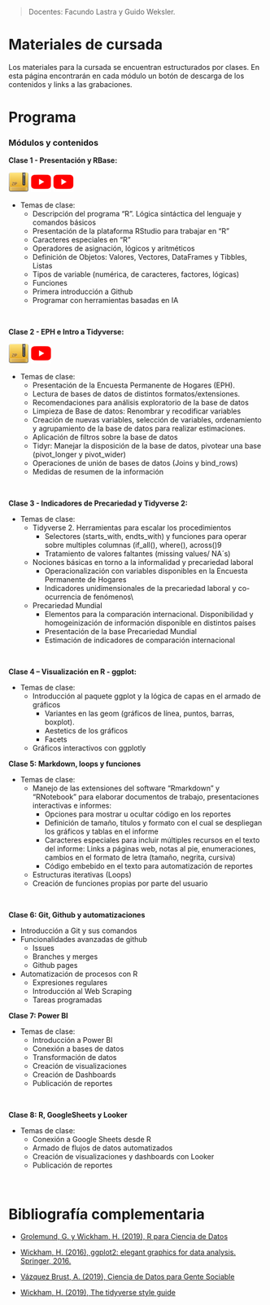 > Docentes: Facundo Lastra y Guido Weksler.

# Materiales de cursada

Los materiales para la cursada se encuentran estructurados por clases. En esta página encontrarán en cada módulo un botón de descarga de los contenidos y links a las grabaciones.

# Programa

### Módulos y contenidos

**Clase 1 - Presentación y RBase:**

[![Download](img/link_zip.png)](Clase%201%20-%20Presentacion%20y%20R%20base/Clase1.zip) [![Grabación Clase 1 - Parte I](img/link_video.png)](https://youtu.be/nBEco0mhE2c) [![Grabación Clase 1 - Parte II](img/link_video.png)](https://youtu.be/328iDHikltk)

-   Temas de clase:
    -   Descripción del programa “R”. Lógica sintáctica del lenguaje y comandos básicos
    -   Presentación de la plataforma RStudio para trabajar en “R”
    -   Caracteres especiales en “R”
    -   Operadores de asignación, lógicos y aritméticos
    -   Definición de Objetos: Valores, Vectores, DataFrames y Tibbles, Listas
    -   Tipos de variable (numérica, de caracteres, factores, lógicas)
    -   Funciones
    -   Primera introducción a Github
    -   Programar con herramientas basadas en IA

<br>

**Clase 2 - EPH e Intro a Tidyverse:**

[![Download](img/link_zip.png)](Clase%202%20-%20EPH%20e%20Intro%20a%20Tidyverse/Clase2.rar) [![Grabación Clase 1 - Parte I](img/link_video.png)](https://www.youtube.com/watch?v=SU7Jq3P3Iok)

-   Temas de clase:
    -   Presentación de la Encuesta Permanente de Hogares (EPH).
    -   Lectura de bases de datos de distintos formatos/extensiones.
    -   Recomendaciones para análisis exploratorio de la base de datos
    -   Limpieza de Base de datos: Renombrar y recodificar variables
    -   Creación de nuevas variables, selección de variables, ordenamiento y agrupamiento de la base de datos para realizar estimaciones.
    -   Aplicación de filtros sobre la base de datos
    -   Tidyr: Manejar la disposición de la base de datos, pivotear una base (pivot_longer y pivot_wider)
    -   Operaciones de unión de bases de datos (Joins y bind_rows)
    -   Medidas de resumen de la información

<br>

**Clase 3 - Indicadores de Precariedad y Tidyverse 2:**

-   Temas de clase:
    -   Tidyverse 2. Herramientas para escalar los procedimientos
        -   Selectores (starts_with, endts_with) y funciones para operar sobre multiples columnas (if_all(), where(), across()9
        -   Tratamiento de valores faltantes (missing values/ NA´s)
    -   Nociones básicas en torno a la informalidad y precariedad laboral
        -   Operacionalización con variables disponibles en la Encuesta Permanente de Hogares
        -   Indicadores unidimensionales de la precariedad laboral y co-ocurrencia de fenómenos\
    -   Precariedad Mundial
        -   Elementos para la comparación internacional. Disponibilidad y homogeinización de información disponible en distintos países
        -   Presentación de la base Precariedad Mundial
        -   Estimación de indicadores de comparación internacional

<br>

**Clase 4 – Visualización en R - ggplot:**

-   Temas de clase:
    -   Introducción al paquete ggplot y la lógica de capas en el armado de gráficos
        -   Variantes en las geom (gráficos de línea, puntos, barras, boxplot).
        -   Aestetics de los gráficos
        -   Facets
    -   Gráficos interactivos con ggplotly <br>

**Clase 5: Markdown, loops y funciones**

-   Temas de clase:
    -   Manejo de las extensiones del software “Rmarkdown” y “RNotebook” para elaborar documentos de trabajo, presentaciones interactivas e informes:
        -   Opciones para mostrar u ocultar código en los reportes
        -   Definición de tamaño, títulos y formato con el cual se despliegan los gráficos y tablas en el informe
        -   Caracteres especiales para incluir múltiples recursos en el texto del informe: Links a páginas web, notas al pie, enumeraciones, cambios en el formato de letra (tamaño, negrita, cursiva)
        -   Código embebido en el texto para automatización de reportes
    -   Estructuras iterativas (Loops)
    -   Creación de funciones propias por parte del usuario

<br>

**Clase 6: Git, Github y automatizaciones**

-   Introducción a Git y sus comandos
-   Funcionalidades avanzadas de github
    -   Issues
    -   Branches y merges
    -   Github pages
-   Automatización de procesos con R
    -   Expresiones regulares
    -   Introducción al Web Scraping
    -   Tareas programadas

**Clase 7: Power BI**

-   Temas de clase:
    -   Introducción a Power BI
    -   Conexión a bases de datos
    -   Transformación de datos
    -   Creación de visualizaciones
    -   Creación de Dashboards
    -   Publicación de reportes

<br>

**Clase 8: R, GoogleSheets y Looker**

-   Temas de clase:
    -   Conexión a Google Sheets desde R
    -   Armado de flujos de datos automatizados
    -   Creación de visualizaciones y dashboards con Looker
    -   Publicación de reportes

<br>

# Bibliografía complementaria

-   [Grolemund, G. y Wickham, H. (2019), R para Ciencia de Datos](https://es.r4ds.hadley.nz)

-   [Wickham, H. (2016), ggplot2: elegant graphics for data analysis. Springer, 2016.](https://ggplot2-book.org/)

-   [Vázquez Brust, A. (2019), Ciencia de Datos para Gente Sociable](https://bitsandbricks.github.io/ciencia_de_datos_gente_sociable/)

-   [Wickham, H. (2019), The tidyverse style guide](https://style.tidyverse.org/)
